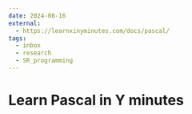 ```yaml
---
date: 2024-08-16
external:
  - https://learnxinyminutes.com/docs/pascal/
tags:
  - inbox
  - research
  - SR_programming
---
```


# Learn Pascal in Y minutes

